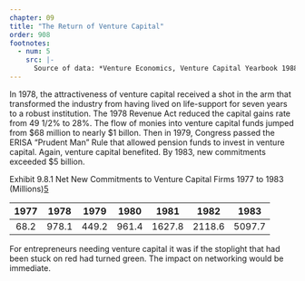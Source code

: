 ```yaml
---
chapter: 09
title: "The Return of Venture Capital"
order: 908
footnotes:
  - num: 5
    src: |-
      Source of data: *Venture Economics, Venture Capital Yearbook 1988*, p. 17 Entries are presented in 1987 dollars, deflated using the GNP deflator. From NBER Working Paper Series: *Venture Capital and Capital Gains Taxation*, James M. Poterba, Working Paper No. 2832 
---
```


In 1978, the attractiveness of venture capital received a shot in the arm that transformed the industry from having lived on life-support for seven years to a robust institution. The 1978 Revenue Act reduced the capital gains rate from 49 1/2% to 28%. The flow of monies into venture capital funds jumped from $68 million to nearly $1 billon. Then in 1979, Congress passed the ERISA “Prudent Man” Rule that allowed pension funds to invest in venture capital. Again, venture capital benefited. By 1983, new commitments exceeded $5 billion.

Exhibit 9.8.1 Net New Commitments to Venture Capital Firms 1977 to 1983 (Millions)<a name="fnloc5" href="#fn5">5</a>

**1977**|**1978**|**1979**|**1980**|**1981**|**1982**|**1983**
:-----:|:-----:|:-----:|:-----:|:-----:|:-----:|:-----:
68.2|978.1|449.2|961.4|1627.8|2118.6|5097.7

For entrepreneurs needing venture capital it was if the stoplight that had been stuck on red had turned green. The impact on networking would be immediate.
